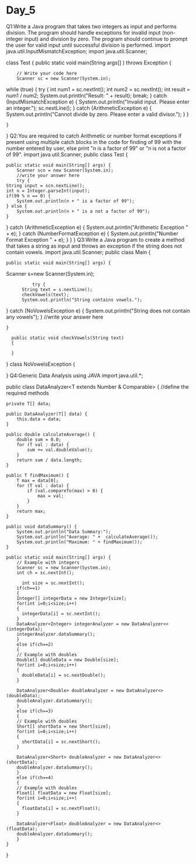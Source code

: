 # Day_5
Q1:Write a Java program that takes two integers as input and performs division. The program should handle exceptions for invalid input (non-integer input) and division by zero. The program should continue to prompt the user for valid input until successful division is performed.
import java.util.InputMismatchException;
import java.util.Scanner;

class Test {
    public static void main(String args[] ) throws Exception {
        
        // Write your code here
        Scanner sc = new Scanner(System.in);
while (true) {
    try {
        int num1 = sc.nextInt();
        int num2 = sc.nextInt();
        int result = num1 / num2;
        System.out.println("Result: " + result);
        break;
    } catch (InputMismatchException e) {
        System.out.println("Invalid input. Please enter an integer.");
        sc.nextLine();
    } catch (ArithmeticException e) {
        System.out.println("Cannot divide by zero. Please enter a valid divisor.");
    }
}

    }
}
Q2:You are required to catch Arithmetic or number format exceptions if present using multiple catch blocks in the code for finding of 99 with the number entered by user, else print "n is a factor of 99" or "n is not a factor of 99".
import java.util.Scanner;
public class Test {

    public static void main(String[] args) {
        Scanner scn = new Scanner(System.in);
        //write your answer here
        try {
    String input = scn.nextLine();
    int n = Integer.parseInt(input);
    if(99 % n == 0) {
        System.out.println(n + " is a factor of 99");
    } else {
        System.out.println(n + " is a not a factor of 99");
    }
} catch (ArithmeticException e) {
    System.out.println("Arithmetic Exception " + e);
} catch (NumberFormatException e) {
    System.out.println("Number Format Exception " + e);
}
    }
}
Q3:Write a Java program to create a method that takes a string as input and throws an exception if the string does not contain vowels.
import java.util.Scanner;
public class Main {

    public static void main(String[] args) {
  Scanner s=new Scanner(System.in);
		   
			  try {
          String text = s.nextLine();
          checkVowels(text);
          System.out.println("String contains vowels.");
} catch (NoVowelsException e) {
    System.out.println("String does not contain any vowels");
}
        //write your answer here
        
    }
    
      public static void checkVowels(String text) 
      {
        
      }
}
class NoVowelsException 
{
  
}
Q4:Generic Data Analysis using JAVA
import java.util.*;

public class DataAnalyzer<T extends Number & Comparable<T>> {
   //define the required methods
   
    private T[] data;
    
    public DataAnalyzer(T[] data) {
        this.data = data;
    }

    public double calculateAverage() {
        double sum = 0.0;
        for (T val : data) {
            sum += val.doubleValue();
        }
        return sum / data.length;
    }

    public T findMaximum() {
        T max = data[0];
        for (T val : data) {
            if (val.compareTo(max) > 0) {
                max = val;
            }
        }
        return max;
    }

    public void dataSummary() {
        System.out.println("Data Summary:");
        System.out.println("Average: " +  calculateAverage());
        System.out.println("Maximum: " + findMaximum());
    }

    public static void main(String[] args) {
        // Example with integers
        Scanner sc = new Scanner(System.in);
        int ch = sc.nextInt();
        
          int size = sc.nextInt();
        if(ch==1)
        {
        Integer[] integerData = new Integer[size];
        for(int i=0;i<size;i++)
        {
          integerData[i] = sc.nextInt();
        }
        DataAnalyzer<Integer> integerAnalyzer = new DataAnalyzer<>(integerData);
        integerAnalyzer.dataSummary();
        }
        else if(ch==2)
        {
        // Example with doubles
        Double[] doubleData = new Double[size];
        for(int i=0;i<size;i++)
        {
          doubleData[i] = sc.nextDouble();
        }
        
        DataAnalyzer<Double> doubleAnalyzer = new DataAnalyzer<>(doubleData);
        doubleAnalyzer.dataSummary();
        }
        else if(ch==3)
        {
        // Example with doubles
        Short[] shortData = new Short[size];
        for(int i=0;i<size;i++)
        {
          shortData[i] = sc.nextShort();
        }
        
        DataAnalyzer<Short> doubleAnalyzer = new DataAnalyzer<>(shortData);
        doubleAnalyzer.dataSummary();
        }
        else if(ch==4)
        {
        // Example with doubles
        Float[] floatData = new Float[size];
        for(int i=0;i<size;i++)
        {
          floatData[i] = sc.nextFloat();
        }
        
        DataAnalyzer<Float> doubleAnalyzer = new DataAnalyzer<>(floatData);
        doubleAnalyzer.dataSummary();
        }
    }
}

